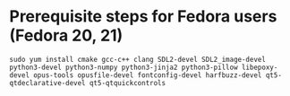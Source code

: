 # Prerequisite steps for Fedora users (Fedora 20, 21)

`sudo yum install cmake gcc-c++ clang SDL2-devel SDL2_image-devel python3-devel python3-numpy python3-jinja2 python3-pillow libepoxy-devel opus-tools opusfile-devel fontconfig-devel harfbuzz-devel qt5-qtdeclarative-devel qt5-qtquickcontrols`
